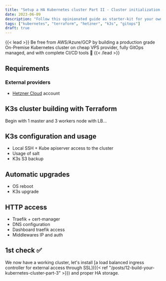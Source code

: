 ```yaml
---
title: "Setup a HA Kubernetes cluster Part II - Cluster initialization with Terraform"
date: 2023-06-09
description: "Follow this opinionated guide as starter-kit for your own Kubernetes platform..."
tags: ["kubernetes", "terraform", "hetzner", "k3s", "gitops"]
draft: true
---
```


{{< lead >}}
Be free from AWS/Azure/GCP by building a production grade On-Premise Kubernetes cluster on cheap VPS provider, fully GitOps managed, and with complete CI/CD tools 🎉
{{< /lead >}}

## Requirements

### External providers

* [Hetzner Cloud](https://www.hetzner.com/cloud) account

## K3s cluster building with Terraform

Begin with 1 master and 3 workers node with LB...

## K3s configuration and usage

* Local SSH + Kube apiserver access to the cluster
* Usage of salt
* K3s S3 backup

## Automatic upgrades

* OS reboot
* K3s upgrade

## HTTP access

* Traefik + cert-manager
* DNS configuration
* Dashboard traefik access
* Middlewares IP and auth

## 1st check ✅

We now have a working cluster, let's install [a load balanced ingress controller for external access through SSL]({{< ref "/posts/12-build-your-kubernetes-cluster-part-3" >}}) and proper HA storage.
